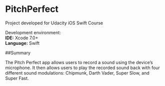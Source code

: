 # PitchPerfect

Project developed for Udacity iOS Swift Course

Development environment:
<br><b>IDE:</b> Xcode 7.0+
<br><b>Language:</b> Swift

##Summary

The Pitch Perfect app allows users to record a sound using the device’s microphone. It then allows users to play the recorded sound back with four different sound modulations: Chipmunk, Darth Vader, Super Slow, and Super Fast.
